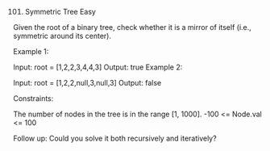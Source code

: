 101. Symmetric Tree
Easy

Given the root of a binary tree, check whether it is a mirror of itself (i.e., symmetric around its center).



Example 1:


Input: root = [1,2,2,3,4,4,3]
Output: true
Example 2:


Input: root = [1,2,2,null,3,null,3]
Output: false


Constraints:

The number of nodes in the tree is in the range [1, 1000].
-100 <= Node.val <= 100


Follow up: Could you solve it both recursively and iteratively?
